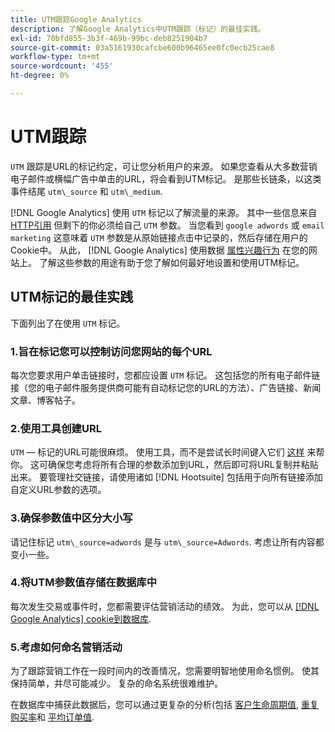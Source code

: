```yaml
---
title: UTM跟踪Google Analytics
description: 了解Google Analytics中UTM跟踪（标记）的最佳实践。
exl-id: 70bfd855-3b3f-469b-99bc-deb8251904b7
source-git-commit: 03a5161930cafcbe600b96465ee0fc0ecb25cae8
workflow-type: tm+mt
source-wordcount: '455'
ht-degree: 0%

---
```


# UTM跟踪

`UTM` 跟踪是URL的标记约定，可让您分析用户的来源。 如果您查看从大多数营销电子邮件或横幅广告中单击的URL，将会看到UTM标记。 是那些长链条，以这类事件结尾 `utm\_source` 和 `utm\_medium`.

[!DNL Google Analytics] 使用 `UTM` 标记以了解流量的来源。 其中一些信息来自 [HTTP引用](https://en.wikipedia.org/wiki/HTTP_referer) 但剩下的你必须给自己 `UTM` 参数。 当您看到 `google adwords` 或 `email marketing` 这意味着 `UTM` 参数是从原始链接点击中记录的，然后存储在用户的Cookie中。 从此， [!DNL Google Analytics] 使用数据 [属性兴趣行为](../data-analyst/analysis/google-track-user-acq.md) 在您的网站上。 了解这些参数的用途有助于您了解如何最好地设置和使用UTM标记。

## UTM标记的最佳实践

下面列出了在使用 `UTM` 标记。

### 1.旨在标记您可以控制访问您网站的每个URL

每次您要求用户单击链接时，您都应设置 `UTM` 标记。 这包括您的所有电子邮件链接（您的电子邮件服务提供商可能有自动标记您的URL的方法）、广告链接、新闻文章、博客帖子。

### 2.使用工具创建URL

`UTM` — 标记的URL可能很麻烦。 使用工具，而不是尝试长时间键入它们 [这样](https://support.google.com/analytics/answer/1033867?hl=en) 来帮你。 这可确保您考虑将所有合理的参数添加到URL，然后即可将URL复制并粘贴出来。 要管理社交链接，请使用诸如 [!DNL Hootsuite] 包括用于向所有链接添加自定义URL参数的选项。

### 3.确保参数值中区分大小写

请记住标记 `utm\_source=adwords` 是与 `utm\_source=Adwords`. 考虑让所有内容都变小一些。

### 4.将UTM参数值存储在数据库中

每次发生交易或事件时，您都需要评估营销活动的绩效。 为此，您可以从 [[!DNL Google Analytics] cookie到数据库](../data-analyst/analysis/google-track-user-acq.md).

### 5.考虑如何命名营销活动

为了跟踪营销工作在一段时间内的改善情况，您需要明智地使用命名惯例。 使其保持简单，并尽可能减少。 复杂的命名系统很难维护。

在数据库中捕获此数据后，您可以通过更复杂的分析(包括 [客户生命周期值](../data-analyst/analysis/ess-expected-ltv.md), [重复购买率](../data-analyst/analysis/repurchase-behavior.md)和 [平均订单值](../data-analyst/analysis/basic-analytics.md).
